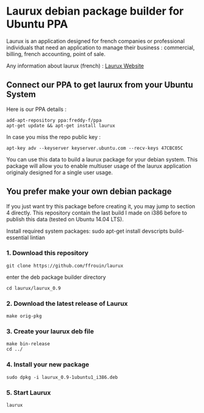 # Laurux debian package builder for Ubuntu PPA

Laurux is an application designed for french companies or professional
individuals that need an application to manage their business : commercial,
billing, french accounting, point of sale.

Any information about laurux (french) : [Laurux Website](http://www.laurux.fr)

## Connect our PPA to get laurux from your Ubuntu System

Here is our PPA details :

	add-apt-repository ppa:freddy-f/ppa
	apt-get update && apt-get install laurux

In case you miss the repo public key :

	apt-key adv --keyserver keyserver.ubuntu.com --recv-keys 47CBC05C

You can use this data to build a laurux package for your debian
system. This package will allow you to enable multiuser usage of
the laurux application originaly designed for a single user usage.

## You prefer make your own debian package

If you just want try this package before creating it, you may jump
to section 4 directly. This repository contain the last build I made
on i386 before to publish this data (tested on Ubuntu 14.04 LTS).

Install required system packages:
	sudo apt-get install devscripts build-essential lintian

### 1. Download this repository

	git clone https://github.com/ffrouin/laurux

enter the deb package builder directory

	cd laurux/laurux_0.9

### 2. Download the latest release of Laurux

	make orig-pkg

### 3. Create your laurux deb file

	make bin-release
	cd ../

### 4. Install your new package

	sudo dpkg -i laurux_0.9-1ubuntu1_i386.deb

### 5. Start Laurux

	laurux

